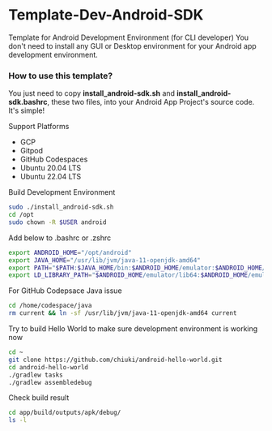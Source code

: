 # Template-Dev-Android-SDK

Template for Android Development Environment (for CLI developer)
You don't need to install any GUI or Desktop environment for your Android app development environment. 

### How to use this template?

You just need to copy **install_android-sdk.sh** and **install_android-sdk.bashrc**, these two files, into your Android App Project's source code. It's simple!

Support Platforms

- GCP
- Gitpod
- GitHub Codespaces
- Ubuntu 20.04 LTS
- Ubuntu 22.04 LTS

Build Development Environment

```sh
sudo ./install_android-sdk.sh
cd /opt
sudo chown -R $USER android
```

Add below to .bashrc or .zshrc

```sh
export ANDROID_HOME="/opt/android"
export JAVA_HOME="/usr/lib/jvm/java-11-openjdk-amd64"
export PATH="$PATH:$JAVA_HOME/bin:$ANDROID_HOME/emulator:$ANDROID_HOME/cmdline-tools/tools/bin:$ANDROID_HOME/platform-tools:${ANDROID_NDK_HOME}"
export LD_LIBRARY_PATH="$ANDROID_HOME/emulator/lib64:$ANDROID_HOME/emulator/lib64/qt/lib"
```

For GitHub Codepsace Java issue

```sh
cd /home/codespace/java
rm current && ln -sf /usr/lib/jvm/java-11-openjdk-amd64 current
```

Try to build Hello World to make sure development environment is working now

```sh
cd ~
git clone https://github.com/chiuki/android-hello-world.git
cd android-hello-world
./gradlew tasks
./gradlew assembledebug
```

Check build result

```sh
cd app/build/outputs/apk/debug/
ls -l
```
